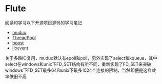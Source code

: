 # Flute
阅读和学习以下开源项目源码的学习笔记
+ [muduo](https://github.com/chenshuo/muduo)
+ [ThreadPool](https://github.com/progschj/ThreadPool)
+ [boost](https://github.com/boostorg/boost)
+ [libevent](https://github.com/libevent/libevent)

关于多路IO复用，muduo默认有epoll和poll，另外实现了select和kqueue，其中select在windows和unix下FD_SET结构有所不同，重新实现了FD_SET来突破windows下FD_SET最多64和unix下最多1024个连接的限制，当然即便是这样效率依旧不高